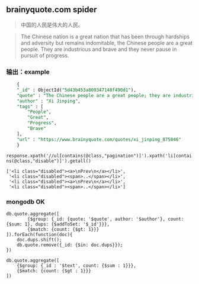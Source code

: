 ## brainyquote.com spider
> 中国的人民是伟大的人民。

> The Chinese nation is a great nation that has been through hardships and adversity but remains indomitable, the Chinese people are a great people. They are industrious and brave and they never pause in pursuit of progress.

### 输出：example
```sql
    {
	"_id" : ObjectId("5d43b453a809347148f490d1"),
	"quote" : "The Chinese people are a great people; they are industrious and brave, and they never pause in pursuit of progress.",
	"author" : "Xi Jinping",
	"tags" : [
		"People",
		"Great",
		"Progress",
		"Brave"
	],
	"url" : "https://www.brainyquote.com/quotes/xi_jinping_875846"
    }
```

`response.xpath('//ul[contains(@class,"pagination")]').xpath('li[contains(@class,"disable")]').getall()`
```
['<li class="disabled"><a>\nPrev\n</a></li>',
 '<li class="disabled"><span>..</span></li>',
 '<li class="disabled"><a>\nPrev\n</a></li>',
 '<li class="disabled"><span>..</span></li>']
```
### mongodb OK
```mongo
db.quote.aggregate([
        {$group: {_id: {quote: '$quote', author: '$author'}, count: {$sum: 1}, dups: {$addToSet: '$_id'}}},
        {$match: {count: {$gt: 1}}}
]).forEach(function(doc){
    doc.dups.shift();
    db.quote.remove({_id: {$in: doc.dups}});
})
```

```mongo
db.quote.aggregate([
    {$group: {_id : '$text', count: {$sum : 1}}},
    {$match: {count: {$gt : 1}}}
])
```
